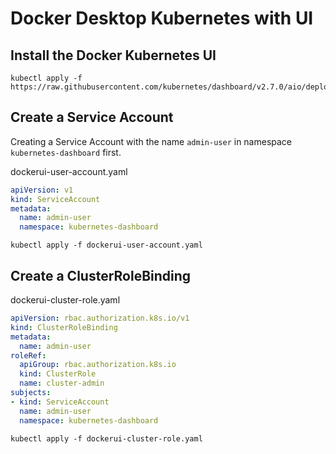 # Docker Desktop Kubernetes with UI

## Install the Docker Kubernetes UI

```
kubectl apply -f https://raw.githubusercontent.com/kubernetes/dashboard/v2.7.0/aio/deploy/recommended.yaml
```
## Create a Service Account

Creating a Service Account with the name `admin-user` in namespace `kubernetes-dashboard` first.

dockerui-user-account.yaml
```yaml
apiVersion: v1
kind: ServiceAccount
metadata:
  name: admin-user
  namespace: kubernetes-dashboard
```

```
kubectl apply -f dockerui-user-account.yaml
```

## Create a ClusterRoleBinding

dockerui-cluster-role.yaml
```yaml
apiVersion: rbac.authorization.k8s.io/v1
kind: ClusterRoleBinding
metadata:
  name: admin-user
roleRef:
  apiGroup: rbac.authorization.k8s.io
  kind: ClusterRole
  name: cluster-admin
subjects:
- kind: ServiceAccount
  name: admin-user
  namespace: kubernetes-dashboard
```
```
kubectl apply -f dockerui-cluster-role.yaml
```
